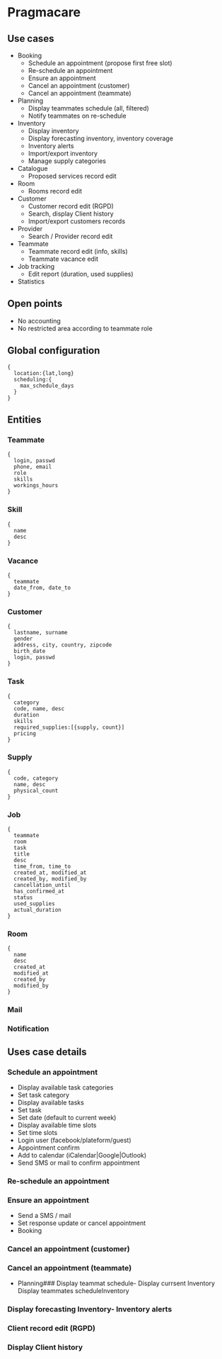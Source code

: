 # Pragmacare

## Use cases
- Booking
  - Schedule an appointment (propose first free slot)
  - Re-schedule an appointment
  - Ensure an appointment
  - Cancel an appointment (customer)
  - Cancel an appointment (teammate)
- Planning
  - Display teammates schedule (all, filtered)
  - Notify teammates on re-schedule
- Inventory
  - Display inventory
  - Display forecasting inventory, inventory coverage
  - Inventory alerts
  - Import/export inventory
  - Manage supply categories
- Catalogue
  - Proposed services record edit
- Room
  - Rooms record edit
- Customer
  - Customer record edit (RGPD)
  - Search, display Client history
  - Import/export customers records
- Provider
  - Search / Provider record edit
- Teammate
  - Teammate record edit (info, skills)
  - Teammate vacance edit
- Job tracking
  - Edit report (duration, used supplies)
- Statistics

## Open points

- No accounting
- No restricted area according to teammate role


## Global configuration

```
{
  location:{lat,long}
  scheduling:{
    max_schedule_days
  } 
}
```

## Entities

### Teammate
```
{
  login, passwd
  phone, email
  role
  skills
  workings_hours
}
```

### Skill

```
{
  name
  desc
}
```

### Vacance
```
{
  teammate
  date_from, date_to
}
```

### Customer

```
{
  lastname, surname
  gender
  address, city, country, zipcode
  birth_date
  login, passwd
}
```

### Task 

```
{
  category
  code, name, desc  
  duration
  skills
  required_supplies:[{supply, count}]
  pricing
}
```

### Supply

```
{
  code, category
  name, desc
  physical_count
}

```

### Job

```
{
  teammate
  room
  task
  title
  desc
  time_from, time_to
  created_at, modified_at
  created_by, modified_by
  cancellation_until
  has_confirmed_at
  status
  used_supplies
  actual_duration
}
```

### Room 

```
{
  name
  desc  
  created_at
  modified_at
  created_by
  modified_by
}
```

### Mail

### Notification

## Uses case details

### Schedule an appointment
- Display available task categories
- Set task category
- Display available tasks 
- Set task
- Set date (default to current week)
- Display available time slots
- Set time slots
- Login user (facebook/plateform/guest)
- Appointment confirm
- Add to calendar (iCalendar|Google|Outlook)
- Send SMS or mail to confirm appointment

### Re-schedule an appointment

### Ensure an appointment

- Send a SMS / mail
- Set response update or cancel appointment
- Booking

### Cancel an appointment (customer)

### Cancel an appointment (teammate)
- Planning### Display teammat schedule- Display currsent Inventory  Display teammates scheduleInventory
### Display forecasting Inventory- Inventory alerts

### Client record edit (RGPD)

### Display Client history